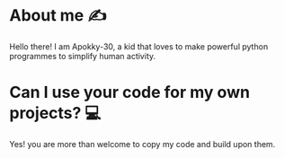 # About me ✍️
Hello there! I am Apokky-30, a kid that loves to make powerful python programmes to simplify human activity.
# Can I use your code for my own projects? 💻
Yes! you are more than welcome to copy my code and build upon them.
